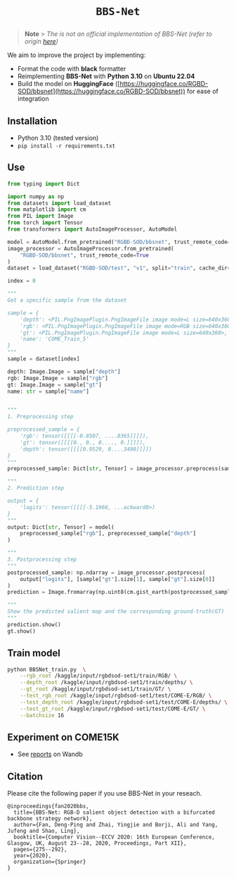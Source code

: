 # <p align=center>`BBS-Net`</p>

> **Note** > <em>The is not an official implementation of BBS-Net (refer to origin [here](https://github.com/DengPingFan/BBS-Net))</em>

We aim to improve the project by implementing:

- Format the code with **black** formatter
- Reimplementing **BBS-Net** with **Python 3.10** on **Ubuntu 22.04**
- Build the model on **HuggingFace** ([https://huggingface.co/RGBD-SOD/bbsnet](https://huggingface.co/RGBD-SOD/bbsnet)) for ease of integration

## Installation

- Python 3.10 (tested version)
- `pip install -r requirements.txt`

## Use

```python
from typing import Dict

import numpy as np
from datasets import load_dataset
from matplotlib import cm
from PIL import Image
from torch import Tensor
from transformers import AutoImageProcessor, AutoModel

model = AutoModel.from_pretrained("RGBD-SOD/bbsnet", trust_remote_code=True)
image_processor = AutoImageProcessor.from_pretrained(
    "RGBD-SOD/bbsnet", trust_remote_code=True
)
dataset = load_dataset("RGBD-SOD/test", "v1", split="train", cache_dir="data")

index = 0

"""
Get a specific sample from the dataset

sample = {
    'depth': <PIL.PngImagePlugin.PngImageFile image mode=L size=640x360>,
    'rgb': <PIL.PngImagePlugin.PngImageFile image mode=RGB size=640x360>,
    'gt': <PIL.PngImagePlugin.PngImageFile image mode=L size=640x360>,
    'name': 'COME_Train_5'
}
"""
sample = dataset[index]

depth: Image.Image = sample["depth"]
rgb: Image.Image = sample["rgb"]
gt: Image.Image = sample["gt"]
name: str = sample["name"]


"""
1. Preprocessing step

preprocessed_sample = {
    'rgb': tensor([[[[-0.8507, ....0365]]]]),
    'gt': tensor([[[[0., 0., 0...., 0.]]]]),
    'depth': tensor([[[[0.9529, 0....3490]]]])
}
"""
preprocessed_sample: Dict[str, Tensor] = image_processor.preprocess(sample)

"""
2. Prediction step

output = {
    'logits': tensor([[[[-5.1966, ...ackward0>)
}
"""
output: Dict[str, Tensor] = model(
    preprocessed_sample["rgb"], preprocessed_sample["depth"]
)

"""
3. Postprocessing step
"""
postprocessed_sample: np.ndarray = image_processor.postprocess(
    output["logits"], [sample["gt"].size[1], sample["gt"].size[0]]
)
prediction = Image.fromarray(np.uint8(cm.gist_earth(postprocessed_sample) * 255))

"""
Show the predicted salient map and the corresponding ground-truth(GT)
"""
prediction.show()
gt.show()
```

## Train model

```bash
python BBSNet_train.py  \
    --rgb_root /kaggle/input/rgbdsod-set1/train/RGB/ \
    --depth_root /kaggle/input/rgbdsod-set1/train/depths/ \
    --gt_root /kaggle/input/rgbdsod-set1/train/GT/ \
    --test_rgb_root /kaggle/input/rgbdsod-set1/test/COME-E/RGB/ \
    --test_depth_root /kaggle/input/rgbdsod-set1/test/COME-E/depths/ \
    --test_gt_root /kaggle/input/rgbdsod-set1/test/COME-E/GT/ \
    --batchsize 16
```

## Experiment on COME15K

- See [reports](https://wandb.ai/thinh-huynh-re/BBS-Net/reports/Experiment-Train-BBS-Net-on-COME15K--Vmlldzo0MzAyODI3) on Wandb

## Citation

Please cite the following paper if you use BBS-Net in your reseach.

```
@inproceedings{fan2020bbs,
  title={BBS-Net: RGB-D salient object detection with a bifurcated backbone strategy network},
  author={Fan, Deng-Ping and Zhai, Yingjie and Borji, Ali and Yang, Jufeng and Shao, Ling},
  booktitle={Computer Vision--ECCV 2020: 16th European Conference, Glasgow, UK, August 23--28, 2020, Proceedings, Part XII},
  pages={275--292},
  year={2020},
  organization={Springer}
}
```
